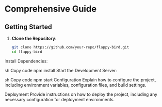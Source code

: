 # Comprehensive Guide

## Getting Started

1. **Clone the Repository**: 
   ```sh
   git clone https://github.com/your-repo/flappy-bird.git
   cd flappy-bird
Install Dependencies:

sh
Copy code
npm install
Start the Development Server:

sh
Copy code
npm start
Configuration
Explain how to configure the project, including environment variables, configuration files, and build settings.

Deployment
Provide instructions on how to deploy the project, including any necessary configuration for deployment environments.